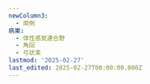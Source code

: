 ```yaml
---
newColumn3:
  - 両側
病巣:
  - 体性感覚連合野
  - 角回
  - 弓状束
lastmod: '2025-02-27'
last_edited: 2025-02-27T00:00:00.000Z
---
```



